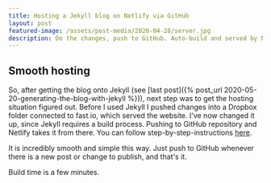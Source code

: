 ```yaml
---
title: Hosting a Jekyll blog on Netlify via GitHub
layout: post
featured-image: /assets/post-media/2020-04-28/server.jpg
description: Do the changes, push to GitHub. Auto-build and served by Netlify, easy as that!
---
```


## Smooth hosting

So, after getting the blog onto Jekyll (see [last post]({% post_url 2020-05-20-generating-the-blog-with-jekyll %})), next step was to get the hosting situation figured out. Before I used Jekyll I pushed changes into a Dropbox folder connected to fast.io, which served the website. I've now changed it up, since Jekyll requires a build process. Pushing to GitHub repository and Netlify takes it from there. You can follow step-by-step-instructions [here](https://www.netlify.com/blog/2020/04/02/a-step-by-step-guide-jekyll-4.0-on-netlify/).

It is incredibly smooth and simple this way. Just push to GitHub whenever there is a new post or change to publish, and that's it.

Build time is a few minutes.
